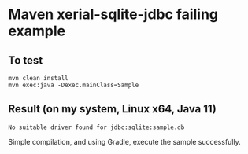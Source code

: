 # Maven xerial-sqlite-jdbc failing example

## To test

```
mvn clean install
mvn exec:java -Dexec.mainClass=Sample
```

## Result (on my system, Linux x64, Java 11)

```
No suitable driver found for jdbc:sqlite:sample.db
```

Simple compilation, and using Gradle, execute the sample successfully.
